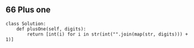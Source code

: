 
## 66 Plus one

```
class Solution:
    def plusOne(self, digits):
        return [int(i) for i in str(int("".join(map(str, digits))) + 1)]

```